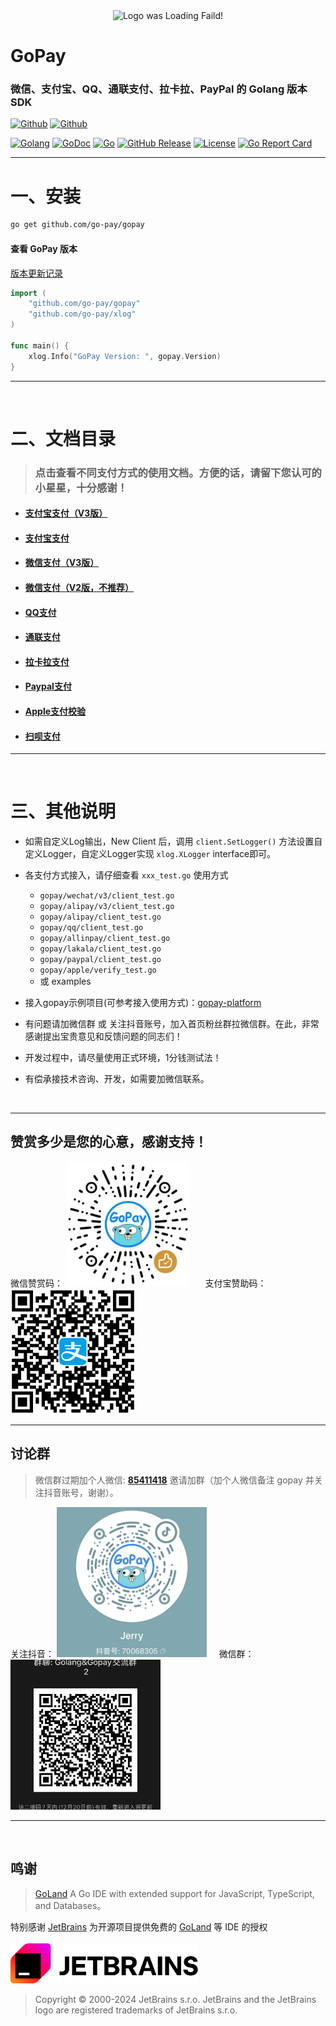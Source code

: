 <div align=center><img width="240" height="240" alt="Logo was Loading Faild!" src="logo.png"/></div>

# GoPay

### 微信、支付宝、QQ、通联支付、拉卡拉、PayPal 的 Golang 版本SDK

[![Github](https://img.shields.io/github/followers/iGoogle-ink?label=Follow&style=social)](https://github.com/iGoogle-ink)
[![Github](https://img.shields.io/github/forks/go-pay/gopay?label=Fork&style=social)](https://github.com/go-pay/gopay/fork)

[![Golang](https://img.shields.io/badge/golang-1.21-brightgreen.svg)](https://golang.google.cn)
[![GoDoc](https://img.shields.io/badge/doc-pkg.go.dev-informational.svg)](https://pkg.go.dev/github.com/go-pay/gopay)
[![Go](https://github.com/go-pay/gopay/actions/workflows/go.yml/badge.svg)](https://github.com/go-pay/gopay/actions/workflows/go.yml)
[![GitHub Release](https://img.shields.io/github/v/release/go-pay/gopay)](https://github.com/go-pay/gopay/releases)
[![License](https://img.shields.io/github/license/go-pay/gopay)](https://www.apache.org/licenses/LICENSE-2.0)
[![Go Report Card](https://goreportcard.com/badge/github.com/go-pay/gopay)](https://goreportcard.com/report/github.com/go-pay/gopay)

---

# 一、安装

```bash
go get github.com/go-pay/gopay
```

#### 查看 GoPay 版本

  [版本更新记录](https://github.com/go-pay/gopay/blob/main/release_note.txt)

```go
import (
    "github.com/go-pay/gopay"
    "github.com/go-pay/xlog"
)

func main() {
    xlog.Info("GoPay Version: ", gopay.Version)
}
```

---

<br>

# 二、文档目录

> ### 点击查看不同支付方式的使用文档。方便的话，请留下您认可的小星星，十分感谢！

* #### [支付宝支付（V3版）](https://github.com/go-pay/gopay/blob/main/doc/alipay_v3.md)
* #### [支付宝支付](https://github.com/go-pay/gopay/blob/main/doc/alipay.md)
* #### [微信支付（V3版）](https://github.com/go-pay/gopay/blob/main/doc/wechat_v3.md)
* #### [微信支付（V2版，不推荐）](https://github.com/go-pay/gopay/blob/main/doc/wechat_v2.md)
* #### [QQ支付](https://github.com/go-pay/gopay/blob/main/doc/qq.md)
* #### [通联支付](https://github.com/go-pay/gopay/blob/main/doc/allinpay.md)
* #### [拉卡拉支付](https://github.com/go-pay/gopay/blob/main/doc/lakala.md)
* #### [Paypal支付](https://github.com/go-pay/gopay/blob/main/doc/paypal.md)
* #### [Apple支付校验](https://github.com/go-pay/gopay/blob/main/doc/apple.md)
* #### [扫呗支付](https://github.com/go-pay/gopay/blob/main/doc/saobei.md)

---

<br>

# 三、其他说明

* 如需自定义Log输出，New Client 后，调用 `client.SetLogger()` 方法设置自定义Logger，自定义Logger实现 `xlog.XLogger` interface即可。

* 各支付方式接入，请仔细查看 `xxx_test.go` 使用方式
    * `gopay/wechat/v3/client_test.go`
    * `gopay/alipay/v3/client_test.go`
    * `gopay/alipay/client_test.go`
    * `gopay/qq/client_test.go`
    * `gopay/allinpay/client_test.go`
    * `gopay/lakala/client_test.go`
    * `gopay/paypal/client_test.go`
    * `gopay/apple/verify_test.go`
    * 或 examples
* 接入gopay示例项目(可参考接入使用方式)：[gopay-platform](https://github.com/go-pay/gopay-platform)
* 有问题请加微信群 或 关注抖音账号，加入首页粉丝群拉微信群。在此，非常感谢提出宝贵意见和反馈问题的同志们！
* 开发过程中，请尽量使用正式环境，1分钱测试法！
* 有偿承接技术咨询、开发，如需要加微信联系。

<br>

---

## 赞赏多少是您的心意，感谢支持！

微信赞赏码： <img width="200" height="200" src=".github/zanshang.png"/>
&nbsp;&nbsp;&nbsp;&nbsp;
支付宝赞助码： <img width="200" height="200" src=".github/zanshang_zfb.png"/>

---

## 讨论群
> 微信群过期加个人微信: **[85411418](.github/wechat_jerry.png)** 邀请加群（加个人微信备注 gopay 并关注抖音账号，谢谢）。

关注抖音：
<img width="240" height="240" src=".github/douyin_jerry.png"/>
&nbsp;&nbsp;&nbsp;&nbsp;微信群：
<img width="240" height="240" src=".github/wx_gopay.png"/>

---

<br>

## 鸣谢

> [GoLand](https://www.jetbrains.com/go/?from=gopay) A Go IDE with extended support for JavaScript, TypeScript, and Databases。

特别感谢 [JetBrains](https://www.jetbrains.com/?from=gopay) 为开源项目提供免费的 [GoLand](https://www.jetbrains.com/go/?from=gopay) 等 IDE 的授权  
<br>
[<img src=".github/jetbrains.png" width="300"/>](https://www.jetbrains.com/?from=gopay)

> Copyright © 2000-2024 JetBrains s.r.o. JetBrains and the JetBrains logo are registered trademarks of JetBrains s.r.o.
